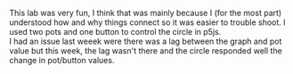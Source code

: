 This lab was very fun, I think that was mainly because I (for the most part) understood how and why things connect so it was easier to trouble shoot. I used two pots and one button to control the circle in p5js. </br> 
I had an issue last weeek were there was a lag between the graph and pot value but this week, the lag wasn't there and the circle responded well the change in pot/button values. 

